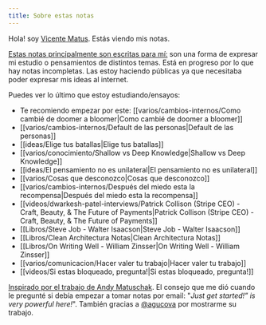 ```yaml
---
title: Sobre estas notas
---
```

Hola! soy [Vicente Matus](https://www.vicentematus.cl/). Estás viendo mis notas.

[Estas notas principalmente son escritas para mí:](https://notes.andymatuschak.org/z5E5QawiXCMbtNtupvxeoEX) son una forma de expresar mi estudio o pensamientos de distintos temas. Está en progreso por lo que hay notas incompletas. Las estoy haciendo públicas ya que necesitaba poder expresar mis ideas al internet.

Puedes ver lo último que estoy estudiando/ensayos:  
- Te recomiendo empezar por este: [[varios/cambios-internos/Como cambié de doomer a bloomer|Como cambié de doomer a bloomer]]
- [[varios/cambios-internos/Default de las personas|Default de las personas]]
- [[ideas/Elige tus batallas|Elige tus batallas]]
- [[varios/conocimiento/Shallow vs Deep Knowledge|Shallow vs Deep Knowledge]]
-  [[ideas/El pensamiento no es unilateral|El pensamiento no es unilateral]]
- [[varios/Cosas que desconozco|Cosas que desconozco]]
- [[varios/cambios-internos/Después del miedo esta la recompensa|Después del miedo esta la recompensa]]
- [[videos/dwarkesh-patel-interviews/Patrick Collison (Stripe CEO) - Craft, Beauty, & The Future of Payments|Patrick Collison (Stripe CEO) - Craft, Beauty, & The Future of Payments]]
- [[Libros/Steve Job - Walter Isaacson|Steve Job - Walter Isaacson]] 
- [[Libros/Clean Architectura Notas|Clean Architectura Notas]]
- [[Libros/On Writing Well - William Zinsser|On Writing Well - William Zinsser]]
- [[varios/comunicacion/Hacer valer tu trabajo|Hacer valer tu trabajo]]
- [[videos/Si estas bloqueado, pregunta!|Si estas bloqueado, pregunta!]]

[Inspirado por el trabajo de Andy Matuschak](https://andymatuschak.org/). El consejo que me dió cuando le pregunté si debía empezar a tomar notas por email: "*Just get started!” is very powerful here!*".  También gracias a [@agucova](https://github.com/agucova) por mostrarme su trabajo.

